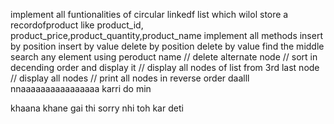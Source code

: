 implement all funtionalities of circular linkedf list which wilol store a recordofproduct like product_id,
product_price,product_quantity,product_name
implement all methods 
insert by position 
insert by value 
delete by position 
delete by value 
find the middle 
 search any element using peroduct name 
//   delete alternate node 
//   sort in decending order and display it 
//   display all nodes of list from 3rd last node
//   display all nodes 
//   print all nodes in reverse order
daalll nnaaaaaaaaaaaaaaaa
 karri do min

khaana khane gai thi sorry nhi toh kar deti

















